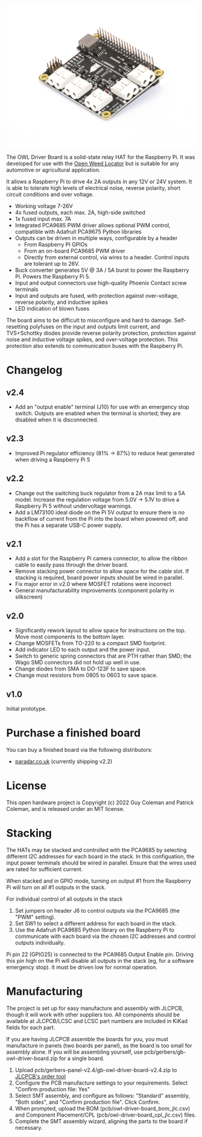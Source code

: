 
<img src="./doc/5.jpg" alt="Power rail probe, schematic" width="700">

The OWL Driver Board is a solid-state relay HAT for the Raspberry Pi. It was
developed for use with the [Open Weed Locator](https://github.com/geezacoleman/OpenWeedLocator) 
but is suitable for any automotive or agricultural application.

It allows a Raspberry Pi to drive 4x 2A outputs in any 12V or 24V system. It is
able to tolerate high levels of electrical noise, reverse polarity, short
circuit conditions and over voltage.

 * Working voltage 7-26V
 * 4x fused outputs, each max. 2A, high-side switched
 * 1x fused input max. 7A
 * Integrated PCA9685 PWM driver allows optional PWM control, compatible with Adafruit PCA9675 Python libraries
 * Outputs can be driven in multiple ways, configurable by a header
   * From Raspberry PI GPIOs
   * From an on-board PCA9685 PWM driver
   * Directly from external control, via wires to a header. Control inputs are tolerant up to 26V.
 * Buck converter generates 5V @ 3A / 5A burst to power the Raspberry Pi. Powers the Raspberry Pi 5.
 * Input and output connectors use high-quality Phoenix Contact screw terminals
 * Input and outputs are fused, with protection against over-voltage, reverse polarity, and inductive spikes
 * LED indication of blown fuses

The board aims to be difficult to misconfigure and hard to damage.
Self-resetting polyfuses on the input and outputs limit current, and TVS+Schottky
diodes provide reverse polarity protection, protection against noise and
inductive voltage spikes, and over-voltage protection. This protection also
extends to communication buses with the Raspberry Pi.

# Changelog

## v2.4

* Add an "output enable" terminal (J10) for use with an emergency stop switch.
  Outputs are enabled when the terminal is shorted; they are disabled when it
  is disconnected.

## v2.3

* Improved Pi regulator efficiency (81% -> 87%) to reduce heat generated when
  driving a Raspberry Pi 5

## v2.2

* Change out the switching buck regulator from a 2A max limit to a 5A model.
  Increase the regulation voltage from 5.0V -> 5.1V to drive a Raspberry Pi 5
  without undervoltage warnings.
* Add a LM73100 ideal diode on the Pi 5V output to ensure there is no backflow
  of current from the Pi into the board when powered off, and the Pi has a
  separate USB-C power supply.

## v2.1

* Add a slot for the Raspberry Pi camera connector, to allow the ribbon cable
  to easily pass through the driver board.
* Remove stacking power connector to allow space for the cable slot. If
  stacking is required, board power inputs should be wired in parallel.
* Fix major error in v2.0 where MOSFET rotations were incorrect
* General manufacturability improvements (component polarity in silkscreen)

## v2.0

* Significantly rework layout to allow space for instructions on the top. Move
  most components to the bottom layer.
* Change MOSFETs from TO-220 to a compact SMD footprint.
* Add indicator LED to each output and the power input.
* Switch to generic spring connectors that are PTH rather than SMD; the Wago
  SMD connectors did not hold up well in use.
* Change diodes from SMA to DO-123F to save space.
* Change most resistors from 0805 to 0603 to save space.

## v1.0

Initial prototype.

# Purchase a finished board

You can buy a finished board via the following distributors:

 * [paradar.co.uk](https://paradar.co.uk/products/owl-driver-board-raspberry-pi-automotive-relay-hat) (currently shipping v2.2)

# License

This open hardware project is Copyright (c) 2022 Guy Coleman and Patrick Coleman, and is released under an MIT license.

# Stacking

The HATs may be stacked and controlled with the PCA9685 by selecting different
I2C addresses for each board in the stack. In this configuation, the input power
terminals should be wired in parallel. Ensure that the wires used are rated for
sufficient current.

When stacked and in GPIO mode, turning on output #1 from the Raspberry Pi will
turn on all #1 outputs in the stack.

For individual control of all outputs in the stack
1. Set jumpers on header J6 to control outputs via the PCA9685 (the "PWM" setting).
1. Set SW1 to select a different address for each board in the stack.
1. Use the Adafruit PCA9685 Python library on the Raspberry Pi to communicate
   with each board via the chosen I2C addresses and control outputs
   individually.

Pi pin 22 (GPIO25) is connected to the PCA9685 Output Enable pin. Driving this
pin high on the Pi will disable all outputs in the stack (eg, for a software
emergency stop). It must be driven low for normal operation.

# Manufacturing

The project is set up for easy manufacture and assembly with JLCPCB, though it
will work with other suppliers too. All components should be available at
JLCPCB/LCSC and LCSC part numbers are included in KiKad fields for each part.

If you are having JLCPCB assemble the boards for you, you must manufacture in
panels (two boards per panel), as the board is too small for assembly alone. If
you will be assembling yourself, use pcb/gerbers/gb-owl-driver-board.zip for a single board.

1. Upload pcb/gerbers-panel-v2.4/gb-owl-driver-board-v2.4.zip to [JLCPCB's order tool](https://cart.jlcpcb.com/quote)
1. Configure the PCB manufacture settings to your requirements. Select "Confirm production file: Yes"
1. Select SMT assembly, and configure as follows: "Standard" assembly, "Both sides", and "Confirm production file". Click Confirm.
1. When prompted, upload the BOM (pcb/owl-driver-board_bom_jlc.csv) and Component Placement/CPL (pcb/owl-driver-board_cpl_jlc.csv) files.
1. Complete the SMT assembly wizard, aligning the parts to the board if necessary.


